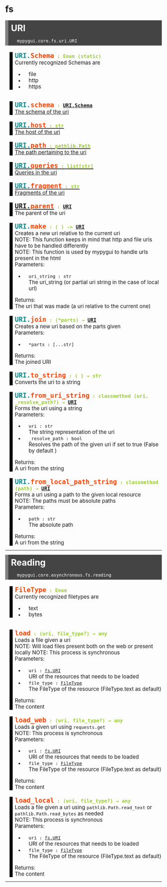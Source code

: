 # fs

## URI

<div class="location">mypygui.core.fs.uri.URI</div>

### URI.Schema

<div class="property">
    <div class="property-name">URI.<span class="last_word">Schema</span><div class="property-type">Enum (static)</div></div>
    <div class="property-description">
    Currently recognized Schemas are
    <ul>
        <li>file
        <li>http
        <li>https
    </ul>
    </div>
</div>

### URI.schema

<div class="property">
    <div class="property-name">URI.<span class="last_word">schema</span><div class="property-type"><a href="#urischema">URI.Schema</div></div>
    <div class="property-description">The schema of the uri</div>
</div>

### URI.host

<div class="property">
    <div class="property-name">URI.<span class="last_word">host</span><div class="property-type">str</div></div>
    <div class="property-description">The host of the uri</div>
</div>

### URI.path

<div class="property">
    <div class="property-name">URI.<span class="last_word">path</span><div class="property-type">pathlib.Path</div></div>
    <div class="property-description">The path pertaining to the uri</div>
</div>

### URI.queries

<div class="property">
    <div class="property-name">URI.<span class="last_word">queries</span><div class="property-type">list[str]</div></div>
    <div class="property-description">Queries in the uri</div>
</div>

### URI.fragment

<div class="property">
    <div class="property-name">URI.<span class="last_word">fragment</span><div class="property-type">str</div></div>
    <div class="property-description">Fragments of the uri</div>
</div>

### URI.parent

<div class="property">
    <div class="property-name">URI.<span class="last_word">parent</span><div class="property-type"><a href="#uri">URI</a></div></div>
    <div class="property-description">The parent of the uri</div>
</div>

### URI.make

<div class="property">
    <div class="property-name">URI.<span class="last_word">make</span><div class="property-type">( ) -> <a href="#uri">URI</a></div></div>
    <div class="property-description">
        Creates a new uri relative to the current uri<br>
        NOTE: This function keeps in mind that http and file uris have to be handled differently<br>
        NOTE: This function is used by mypygui to handle urls present in the html<br>
        Parameters:
            <ul>
                <li> <code>uri_string : str</code> <br>
                The uri_string (or partial uri string in the case of local url)
            </ul>
        Returns:<br>
            The uri that was made (a uri relative to the current one)
    </div>
</div>

### URI.join

<div class="property">
    <div class="property-name">URI.<span class="last_word">join</span><div class="property-type">(*parts) → <a href="#uri">URI</a></div></div>
    <div class="property-description">
        Creates a new uri based on the parts given<br>
        Parameters:
            <ul>
                <li> <code>*parts : [...str]</code> <br>
            </ul>
        Returns:<br>
            The joined URI
    </div>
</div>

### URI.to_string

<div class="property">
    <div class="property-name">URI.<span class="last_word">to_string</span><div class="property-type">( ) → str</div></div>
    <div class="property-description">Converts the uri to a string</div>
</div>

### URI.from_uri_string

<div class="property">
    <div class="property-name">URI.<span class="last_word">from_uri_string</span><div class="property-type">classmethod (uri, _resolve_path?) → <a href="#uri">URI</a></div></div>
    <div class="property-description">
    Forms the uri using a string<br>
    Parameters:
        <ul>
            <li> <code>uri : str</code> <br>
            The string representation of the uri
            <li> <code>_resolve_path : bool</code> <br>
            Resolves the path of the given uri if set to true (False by default )
        </ul>
    Returns:<br>
        A uri from the string
    </div>
</div>

### URI.from_local_path_string

<div class="property">
    <div class="property-name">URI.<span class="last_word">from_local_path_string</span><div class="property-type">classmethod (path) → <a href="#uri">URI</a></div></div>
    <div class="property-description">
    Forms a uri using a path to the given local resource<br>
    NOTE: The paths must be absolute paths<br>
    Parameters:
        <ul>
            <li> <code>path : str</code> <br>
            The absolute path
        </ul>
    Returns:<br>
        A uri from the string
    </div>
</div>

<hr>

## Reading

<div class="location">mypygui.core.asynchronous.fs.reading</div>

### FileType

<div class="property">
    <div class="property-name last_word">FileType<div class="property-type">Enum</div></div>
    <div class="property-description">
    Currently recognized filetypes are
    <ul>
        <li>text
        <li>bytes
    </ul>
    </div>
</div>

### load

<div class="property">
    <div class="property-name"><span class="last_word">load</span><div class="property-type">(uri, file_type?) → any</div></div>
    <div class="property-description">
    Loads a file given a uri<br>
    NOTE: Will load files present both on the web or present locally
    NOTE: This process is synchronous<br>
    Parameters:
        <ul>
            <li> <code>uri : <a href="#uri">fs.URI</a></code> <br>
            URI of the resources that needs to be loaded
            <li> <code>file_type : <a href="#filetype">FileType</a></code> <br>
            The FileType of the resource (FileType.text as default)
        </ul>
    Returns:<br>
        The content
    </div>
</div>

### load_web

<div class="property">
    <div class="property-name"><span class="last_word">load_web</span><div class="property-type">(uri, file_type?) → any</div></div>
    <div class="property-description">
    Loads a given uri using <code>requests.get</code><br>
    NOTE: This process is synchronous<br>
    Parameters:
        <ul>
            <li> <code>uri : <a href="#uri">fs.URI</a></code> <br>
            URI of the resources that needs to be loaded
            <li> <code>file_type : <a href="#filetype">FileType</a></code> <br>
            The FileType of the resource (FileType.text as default)
        </ul>
    Returns:<br>
        The content
    </div>
</div>

### load_local

<div class="property">
    <div class="property-name"><span class="last_word">load_local</span><div class="property-type">(uri, file_type?) → any</div></div>
    <div class="property-description">
    Loads a file given a uri using <code>pathlib.Path.read_text</code> or <code>pathlib.Path.read_bytes</code> as needed<br>
    NOTE: This process is synchronous<br>
    Parameters:
        <ul>
            <li> <code>uri : <a href="#uri">fs.URI</a></code> <br>
            URI of the resources that needs to be loaded
            <li> <code>file_type : <a href="#filetype">FileType</a></code> <br>
            The FileType of the resource (FileType.text as default)
        </ul>
    Returns:<br>
        The content
    </div>
</div>

<hr>

<style>
    .last_word{
        color : orangered !important;
    }
    .property-description{
        font-size:1.2em;
    }
    h2{
        font-size: 2em;
        margin: 0 !important;
        color : white;
        background-color : #444;
        padding: 0.3em;
        margin-top: 1em;
        border-left: solid 10px grey;
    }
    h3{
        visibility:hidden;
        height:0;
        margin:0;
    }
    .location{
        color : white;
        background-color : #444;
        padding: 0.5em 2em;
        font-size: 1em;
        font-family: monospace;
        border-left: solid 10px grey;
    }
    .property-name{
        font-family: monospace !important;
        color: darkcyan;
        margin: 1em 0 0 0;
        font-weight : bold;
        font-size: 1.5em;
    }
    .property-type::before{
        content: ' : ';
    }
    .property-type{
        display: inline;
        font-size:0.75em;
        color:yellowgreen;
    }
    li{
        padding-left:1rem;
    }
    .property{
        margin-left:1em;
        padding-left:0.5em;
        border-left:10px solid black;
    }
</style>
